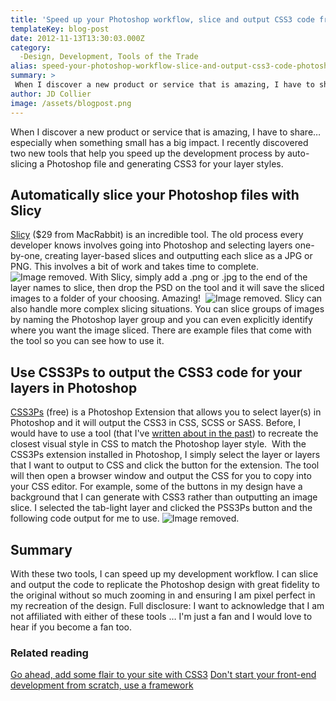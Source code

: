 ```yaml
---
title: 'Speed up your Photoshop workflow, slice and output CSS3 code from Photoshop'
templateKey: blog-post
date: 2012-11-13T13:30:03.000Z
category: 
  -Design, Development, Tools of the Trade
alias: speed-your-photoshop-workflow-slice-and-output-css3-code-photoshop
summary: > 
 When I discover a new product or service that is amazing, I have to share…especially when something small has a big impact. I recently discovered two new tools that help you speed up the development process by auto-slicing a Photoshop file and generating CSS3 for your layer styles.
author: JD Collier
image: /assets/blogpost.png
---
```


When I discover a new product or service that is amazing, I have to share…especially when something small has a big impact. I recently discovered two new tools that help you speed up the development process by auto-slicing a Photoshop file and generating CSS3 for your layer styles.

Automatically slice your Photoshop files with Slicy
---------------------------------------------------

[Slicy](http://macrabbit.com/slicy/) ($29 from MacRabbit) is an incredible tool. The old process every developer knows involves going into Photoshop and selecting layers one-by-one, creating layer-based slices and outputting each slice as a JPG or PNG. This involves a bit of work and takes time to complete.  ![Image removed.](/core/misc/icons/e32700/error.svg "This image has been removed. For security reasons, only images from the local domain are allowed.") With Slicy, simply add a .png or .jpg to the end of the layer names to slice, then drop the PSD on the tool and it will save the sliced images to a folder of your choosing. Amazing!  ![Image removed.](/core/misc/icons/e32700/error.svg "This image has been removed. For security reasons, only images from the local domain are allowed.") Slicy can also handle more complex slicing situations. You can slice groups of images by naming the Photoshop layer group and you can even explicitly identify where you want the image sliced. There are example files that come with the tool so you can see how to use it.

Use CSS3Ps to output the CSS3 code for your layers in Photoshop
---------------------------------------------------------------

[CSS3Ps](http://css3ps.com/) (free) is a Photoshop Extension that allows you to select layer(s) in Photoshop and it will output the CSS3 in CSS, SCSS or SASS. Before, I would have to use a tool (that I've [written about in the past](/insights/go-ahead-add-some-flair-your-site-css3)) to recreate the closest visual style in CSS to match the Photoshop layer style.  With the CSS3Ps extension installed in Photoshop, I simply select the layer or layers that I want to output to CSS and click the button for the extension. The tool will then open a browser window and output the CSS for you to copy into your CSS editor. For example, some of the buttons in my design have a background that I can generate with CSS3 rather than outputting an image slice. I selected the tab-light layer and clicked the PSS3Ps button and the following code output for me to use. ![Image removed.](/core/misc/icons/e32700/error.svg "This image has been removed. For security reasons, only images from the local domain are allowed.")

Summary
-------

With these two tools, I can speed up my development workflow. I can slice and output the code to replicate the Photoshop design with great fidelity to the original without so much zooming in and ensuring I am pixel perfect in my recreation of the design. Full disclosure: I want to acknowledge that I am not affiliated with either of these tools … I'm just a fan and I would love to hear if you become a fan too.

### Related reading

[Go ahead, add some flair to your site with CSS3](/insights/go-ahead-add-some-flair-your-site-css3) [Don't start your front-end development from scratch, use a framework](/insights/don-t-start-your-front-end-development-scratch-use-framework)